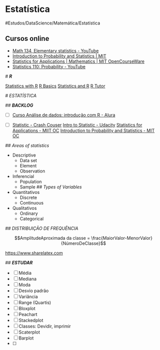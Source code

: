 # Estatística
#Estudos/DataScience/Matemática/Estatística

## Cursos online
- [Math 134, Elementary statistics - YouTube](https://www.youtube.com/playlist?list=PL367nn10rv0uzVLQnVuO7e2_ID-LHrOzm)
- [Introduction to Probability and Statistics | MIT](https://ocw.mit.edu/courses/mathematics/18-05-introduction-to-probability-and-statistics-spring-2014/index.htm?utm_source=OCWDept&utm_medium=CarouselSm&utm_campaign=FeaturedCourse)
- [Statistics for Applications  | Mathematics | MIT OpenCourseWare](https://ocw.mit.edu/courses/mathematics/18-650-statistics-for-applications-fall-2016/index.htm)
- [Statistics 110: Probability - YouTube](https://www.youtube.com/playlist?list=PL2SOU6wwxB0uwwH80KTQ6ht66KWxbzTIo)

*# **R***

[Statistics with R](_https://www.coursera.org/specializations/statistics?authMode=login&recoOrder=5&utm_campaign=recommendationsEmail~recs_email~2017-11-13&utm_medium=email&utm_source=recommendations&email=ferreira.mr%2540outlook.com&errorCode=invalidCredential_)
[R Basics](_https://www.edx.org/course/data-science-r-basics-harvardx-ph125-1x-0_)
[Statistics and R](_https://www.edx.org/course/statistics-r-harvardx-ph525-1x-0_)
[R Tutor](_http://www.r-tutor.com/elementary-statistics/qualitative-data/frequency-distribution-qualitative-data_)


*# ESTATÍSTICA*

*## **BACKLOG***

- [ ] [Curso Análise de dados: introdução com R - Alura](_https://cursos.alura.com.br/course/business-analytics-com-r_)
- [ ] [Statistic - Crash Couser](_https://www.youtube.com/playlist?list=PL8dPuuaLjXtNM_Y-bUAhblSAdWRnmBUcr_)
[Intro to Statistic - Udacity](_https://classroom.udacity.com/courses/st101/lessons/48738235/concepts/last-viewed_)
[Statistics for Applications - MIIT OC](_https://ocw.mit.edu/courses/mathematics/18-650-statistics-for-applications-fall-2016/index.htm_)
[Introduction to Probability and Statistics - MIT OC](_https://ocw.mit.edu/courses/mathematics/18-05-introduction-to-probability-and-statistics-spring-2014/index.htm?utm_source=OCWDept&utm_medium=CarouselSm&utm_campaign=FeaturedCourse_)



*## Areas of statistics*
- Descriptive
    - Data set
    - Element
    - Observation
- Inferencial
    - Population
    - Sample
*## Types of Variables*
- Quantitativos
    - Discrete
    - Continuous
- Qualitativos
    - Ordinary
    - Categorical

*## DISTRIBUIÇÃO DE FREQUÊNCIA*

$$AmplitudeAproximada da classe = \frac{MaiorValor-MenorValor}{NúmeroDeClasse}$$


https://www.sharelatex.com




*## **ESTUDAR***
- [ ] Média
- [ ] Mediana
- [ ] Moda
- [ ] Desvio padrão
- [ ] Variância
- [ ] Range (Quartis)
- [ ] Bloxplot
- [ ] Peachart
- [ ] Stackedplot
- [ ] Classes: Devidir, imprimir
- [ ] Scaterplot
- [ ] Barplot
- [ ] 


